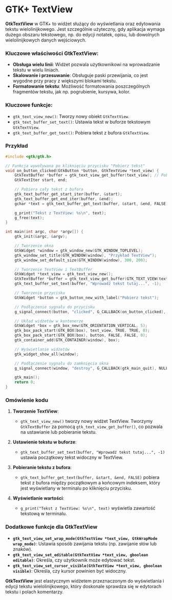 # GTK+ TextView

**GtkTextView** w GTK+ to widżet służący do wyświetlania oraz edytowania tekstu wielolinijkowego. Jest szczególnie użyteczny, gdy aplikacja wymaga dużego obszaru tekstowego, np. do edycji notatek, opisu, lub dowolnych wielolinijkowych danych wejściowych.

### Kluczowe właściwości **GtkTextView**:
- **Obsługa wielu linii**: Widżet pozwala użytkownikowi na wprowadzanie tekstu w wielu liniach.
- **Skalowanie i przesuwanie**: Obsługuje paski przewijania, co jest wygodne przy pracy z większymi blokami tekstu.
- **Formatowanie tekstu**: Możliwość formatowania poszczególnych fragmentów tekstu, jak np. pogrubienie, kursywa, kolor.

### Kluczowe funkcje:
- `gtk_text_view_new()`: Tworzy nowy obiekt `GtkTextView`.
- `gtk_text_buffer_set_text()`: Ustawia tekst w buforze tekstowym `GtkTextView`.
- `gtk_text_buffer_get_text()`: Pobiera tekst z bufora `GtkTextView`.

### Przykład

```c
#include <gtk/gtk.h>

// Funkcja wywoływana po kliknięciu przycisku "Pobierz tekst"
void on_button_clicked(GtkButton *button, GtkTextView *text_view) {
    GtkTextBuffer *buffer = gtk_text_view_get_buffer(text_view); // Pobiera bufor tekstu
    GtkTextIter start, end;

    // Pobiera cały tekst z bufora
    gtk_text_buffer_get_start_iter(buffer, &start);
    gtk_text_buffer_get_end_iter(buffer, &end);
    gchar *text = gtk_text_buffer_get_text(buffer, &start, &end, FALSE);

    g_print("Tekst z TextView: %s\n", text);
    g_free(text);
}

int main(int argc, char *argv[]) {
    gtk_init(&argc, &argv);

    // Tworzenie okna
    GtkWidget *window = gtk_window_new(GTK_WINDOW_TOPLEVEL);
    gtk_window_set_title(GTK_WINDOW(window), "Przykład TextView");
    gtk_window_set_default_size(GTK_WINDOW(window), 300, 200);

    // Tworzenie TextView i TextBuffer
    GtkWidget *text_view = gtk_text_view_new();
    GtkTextBuffer *buffer = gtk_text_view_get_buffer(GTK_TEXT_VIEW(text_view));
    gtk_text_buffer_set_text(buffer, "Wprowadź tekst tutaj...", -1);

    // Tworzenie przycisku
    GtkWidget *button = gtk_button_new_with_label("Pobierz tekst");

    // Podłączenie sygnału do przycisku
    g_signal_connect(button, "clicked", G_CALLBACK(on_button_clicked), text_view);

    // Układ widżetów w kontenerze
    GtkWidget *box = gtk_box_new(GTK_ORIENTATION_VERTICAL, 5);
    gtk_box_pack_start(GTK_BOX(box), text_view, TRUE, TRUE, 0);
    gtk_box_pack_start(GTK_BOX(box), button, FALSE, FALSE, 0);
    gtk_container_add(GTK_CONTAINER(window), box);

    // Wyświetlanie widżetów
    gtk_widget_show_all(window);

    // Podłączenie sygnału do zamknięcia okna
    g_signal_connect(window, "destroy", G_CALLBACK(gtk_main_quit), NULL);

    gtk_main();
    return 0;
}
```

### Omówienie kodu

1. **Tworzenie TextView**:
   - `gtk_text_view_new()` tworzy nowy widżet TextView. Tworzymy `GtkTextBuffer` za pomocą `gtk_text_view_get_buffer()`, co pozwala na ustawianie lub pobieranie tekstu.

2. **Ustawienie tekstu w buforze**:
   - `gtk_text_buffer_set_text(buffer, "Wprowadź tekst tutaj...", -1)` ustawia początkowy tekst widoczny w TextView.

3. **Pobieranie tekstu z bufora**:
   - `gtk_text_buffer_get_text(buffer, &start, &end, FALSE)` pobiera tekst z bufora między początkowym a końcowym indeksem, który jest wyświetlany w terminalu po kliknięciu przycisku.

4. **Wyświetlanie wartości**:
   - `g_print("Tekst z TextView: %s\n", text)` wyświetla zawartość tekstową w terminalu.

### Dodatkowe funkcje dla **GtkTextView**

- **`gtk_text_view_set_wrap_mode(GtkTextView *text_view, GtkWrapMode wrap_mode)`**: Ustawia sposób zawijania tekstu (np. zawijanie słów lub znaków).
- **`gtk_text_view_set_editable(GtkTextView *text_view, gboolean editable)`**: Określa, czy użytkownik może edytować tekst.
- **`gtk_text_view_set_cursor_visible(GtkTextView *text_view, gboolean visible)`**: Określa, czy kursor powinien być widoczny.

**GtkTextView** jest elastycznym widżetem przeznaczonym do wyświetlania i edycji tekstu wielolinijkowego, który doskonale sprawdza się w edytorach tekstu i polach komentarzy.
